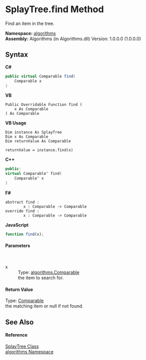 # SplayTree.find Method 
 

Find an item in the tree.

**Namespace:**&nbsp;<a href="82f88b43-fdc9-bc99-9558-75fce96d448f">algorithms</a><br />**Assembly:**&nbsp;Algorithms (in Algorithms.dll) Version: 1.0.0.0 (1.0.0.0)

## Syntax

**C#**<br />
``` C#
public virtual Comparable find(
	Comparable x
)
```

**VB**<br />
``` VB
Public Overridable Function find ( 
	x As Comparable
) As Comparable
```

**VB Usage**<br />
``` VB Usage
Dim instance As SplayTree
Dim x As Comparable
Dim returnValue As Comparable

returnValue = instance.find(x)
```

**C++**<br />
``` C++
public:
virtual Comparable^ find(
	Comparable^ x
)
```

**F#**<br />
``` F#
abstract find : 
        x : Comparable -> Comparable 
override find : 
        x : Comparable -> Comparable 
```

**JavaScript**<br />
``` JavaScript
function find(x);
```


#### Parameters
&nbsp;<dl><dt>x</dt><dd>Type: <a href="6dcffa06-805a-b637-3ea2-da53324cd88f">algorithms.Comparable</a><br />the item to search for.</dd></dl>

#### Return Value
Type: <a href="6dcffa06-805a-b637-3ea2-da53324cd88f">Comparable</a><br />the matching item or null if not found.

## See Also


#### Reference
<a href="226b57a6-0773-b753-0022-c1f8d64bdcca">SplayTree Class</a><br /><a href="82f88b43-fdc9-bc99-9558-75fce96d448f">algorithms Namespace</a><br />